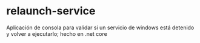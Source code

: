 # relaunch-service
Aplicación de consola para validar si un servicio de windows está detenido y volver a ejecutarlo; hecho en .net core
